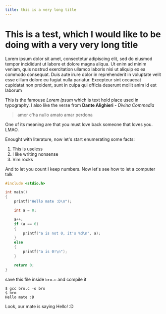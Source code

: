 ```yaml
---
title: this is a very long title
---
```


# This is a test, which I would like to be doing with a very very long title

Lorem ipsum dolor sit amet, consectetur adipiscing elit, sed do eiusmod tempor
incididunt ut labore et dolore magna aliqua. Ut enim ad minim veniam, quis
nostrud exercitation ullamco laboris nisi ut aliquip ex ea commodo consequat.
Duis aute irure dolor in reprehenderit in voluptate velit esse cillum dolore eu
fugiat nulla pariatur. Excepteur sint occaecat cupidatat non proident, sunt in
culpa qui officia deserunt mollit anim id est laborum

This is the famouse *Lorem Ipsum* which is text hold place used in typography.
I also like the verse from **Dante Alighieri** - *Divina Commedia*

> amor c'ha nullo amato amar perdona

One of its meaning are that you must love back someone that loves you. LMAO.

Enought with literature, now let's start enumerating some facts:

1. This is useless
1. I like writing nonsense
1. Vim rocks

And to let you count I keep numbers. Now let's see how to let a computer talk
```c
#include <stdio.h>

int main()
{
    printf("Hello mate :D\n");

    int a = 0;

    a++;
    if (a == 0)
    {
        printf("a is not 0, it's %d\n", a);
    }
    else
    {
        printf("a is 0!\n");
    }

    return 0;
}
```
save this file inside `bro.c` and compile it
```
$ gcc bro.c -o bro
$ bro
Hello mate :D
```
Look, our mate is saying Hello! :D
